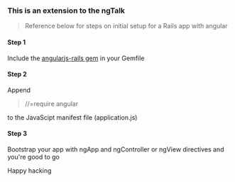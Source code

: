 ### This is an extension to the ngTalk
<blockquote>Reference below for steps on initial setup for a Rails app with angular</blockquote>

#### Step 1
Include the [angularjs-rails gem](https://github.com/hiravgandhi/angularjs-rails) in your Gemfile

#### Step 2
Append
<blockquote> //=require angular </blockquote>
to the JavaScipt manifest file (application.js)

#### Step 3
Bootstrap your app with ngApp and ngController or ngView directives and you're good to go

Happy hacking
